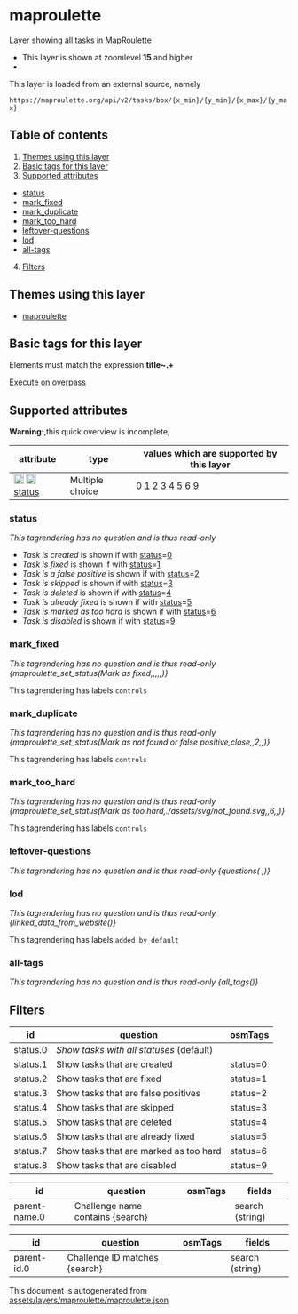 [//]: # (WARNING: this file is automatically generated. Please find the sources at the bottom and edit those sources)

# maproulette




Layer showing all tasks in MapRoulette






 - This layer is shown at zoomlevel **15** and higher
 - <img src='../warning.svg' height='1rem'/>

This layer is loaded from an external source, namely 

`https://maproulette.org/api/v2/tasks/box/{x_min}/{y_min}/{x_max}/{y_max}`



## Table of contents

1. [Themes using this layer](#themes-using-this-layer)
2. [Basic tags for this layer](#basic-tags-for-this-layer)
3. [Supported attributes](#supported-attributes)
  - [status](#status)
  - [mark_fixed](#mark_fixed)
  - [mark_duplicate](#mark_duplicate)
  - [mark_too_hard](#mark_too_hard)
  - [leftover-questions](#leftover-questions)
  - [lod](#lod)
  - [all-tags](#all-tags)
4. [Filters](#filters)

## Themes using this layer



 - [maproulette](https://mapcomplete.org/maproulette)



## Basic tags for this layer

Elements must match the expression **title~.+**

[Execute on overpass](http://overpass-turbo.eu/?Q=%5Bout%3Ajson%5D%5Btimeout%3A90%5D%3B%28%20%20%20%20nwr%5B%22title%22%5D%28%7B%7Bbbox%7D%7D%29%3B%0A%29%3Bout%20body%3B%3E%3Bout%20skel%20qt%3B)

## Supported attributes

**Warning:**,this quick overview is incomplete,

| attribute | type | values which are supported by this layer |
-----|-----|----- |
| <a target="_blank" href='https://taginfo.openstreetmap.org/keys/status#values'><img src='https://mapcomplete.org/assets/svg/search.svg' height='18px'></a> <a target="_blank" href='https://taghistory.raifer.tech/?#***/status/'><img src='https://mapcomplete.org/assets/svg/statistics.svg' height='18px'></a> [status](https://wiki.openstreetmap.org/wiki/Key:status) | Multiple choice | [0](https://wiki.openstreetmap.org/wiki/Tag:status%3D0) [1](https://wiki.openstreetmap.org/wiki/Tag:status%3D1) [2](https://wiki.openstreetmap.org/wiki/Tag:status%3D2) [3](https://wiki.openstreetmap.org/wiki/Tag:status%3D3) [4](https://wiki.openstreetmap.org/wiki/Tag:status%3D4) [5](https://wiki.openstreetmap.org/wiki/Tag:status%3D5) [6](https://wiki.openstreetmap.org/wiki/Tag:status%3D6) [9](https://wiki.openstreetmap.org/wiki/Tag:status%3D9) |




### status

_This tagrendering has no question and is thus read-only_



 -  *Task is created* is shown if with <a href='https://wiki.openstreetmap.org/wiki/Key:status' target='_blank'>status</a>=<a href='https://wiki.openstreetmap.org/wiki/Tag:status%3D0' target='_blank'>0</a>
 -  *Task is fixed* is shown if with <a href='https://wiki.openstreetmap.org/wiki/Key:status' target='_blank'>status</a>=<a href='https://wiki.openstreetmap.org/wiki/Tag:status%3D1' target='_blank'>1</a>
 -  *Task is a false positive* is shown if with <a href='https://wiki.openstreetmap.org/wiki/Key:status' target='_blank'>status</a>=<a href='https://wiki.openstreetmap.org/wiki/Tag:status%3D2' target='_blank'>2</a>
 -  *Task is skipped* is shown if with <a href='https://wiki.openstreetmap.org/wiki/Key:status' target='_blank'>status</a>=<a href='https://wiki.openstreetmap.org/wiki/Tag:status%3D3' target='_blank'>3</a>
 -  *Task is deleted* is shown if with <a href='https://wiki.openstreetmap.org/wiki/Key:status' target='_blank'>status</a>=<a href='https://wiki.openstreetmap.org/wiki/Tag:status%3D4' target='_blank'>4</a>
 -  *Task is already fixed* is shown if with <a href='https://wiki.openstreetmap.org/wiki/Key:status' target='_blank'>status</a>=<a href='https://wiki.openstreetmap.org/wiki/Tag:status%3D5' target='_blank'>5</a>
 -  *Task is marked as too hard* is shown if with <a href='https://wiki.openstreetmap.org/wiki/Key:status' target='_blank'>status</a>=<a href='https://wiki.openstreetmap.org/wiki/Tag:status%3D6' target='_blank'>6</a>
 -  *Task is disabled* is shown if with <a href='https://wiki.openstreetmap.org/wiki/Key:status' target='_blank'>status</a>=<a href='https://wiki.openstreetmap.org/wiki/Tag:status%3D9' target='_blank'>9</a>





### mark_fixed

_This tagrendering has no question and is thus read-only_
*{maproulette_set_status(Mark as fixed,,,,,)}*


This tagrendering has labels 
`controls`

### mark_duplicate

_This tagrendering has no question and is thus read-only_
*{maproulette_set_status(Mark as not found or false positive,close,,2,,)}*


This tagrendering has labels 
`controls`

### mark_too_hard

_This tagrendering has no question and is thus read-only_
*{maproulette_set_status(Mark as too hard,./assets/svg/not_found.svg,,6,,)}*


This tagrendering has labels 
`controls`

### leftover-questions

_This tagrendering has no question and is thus read-only_
*{questions( ,)}*




### lod

_This tagrendering has no question and is thus read-only_
*{linked_data_from_website()}*


This tagrendering has labels 
`added_by_default`

### all-tags

_This tagrendering has no question and is thus read-only_
*{all_tags()}*




## Filters



| id | question | osmTags |
-----|-----|----- |
| status.0 | *Show tasks with all statuses* (default) |  |
| status.1 | Show tasks that are created | status=0 |
| status.2 | Show tasks that are fixed | status=1 |
| status.3 | Show tasks that are false positives | status=2 |
| status.4 | Show tasks that are skipped | status=3 |
| status.5 | Show tasks that are deleted | status=4 |
| status.6 | Show tasks that are already fixed | status=5 |
| status.7 | Show tasks that are marked as too hard | status=6 |
| status.8 | Show tasks that are disabled | status=9 |






| id | question | osmTags | fields |
-----|-----|-----|----- |
| parent-name.0 | Challenge name contains {search} |  | search (string) |






| id | question | osmTags | fields |
-----|-----|-----|----- |
| parent-id.0 | Challenge ID matches {search} |  | search (string) |




This document is autogenerated from [assets/layers/maproulette/maproulette.json](https://github.com/pietervdvn/MapComplete/blob/develop/assets/layers/maproulette/maproulette.json)
